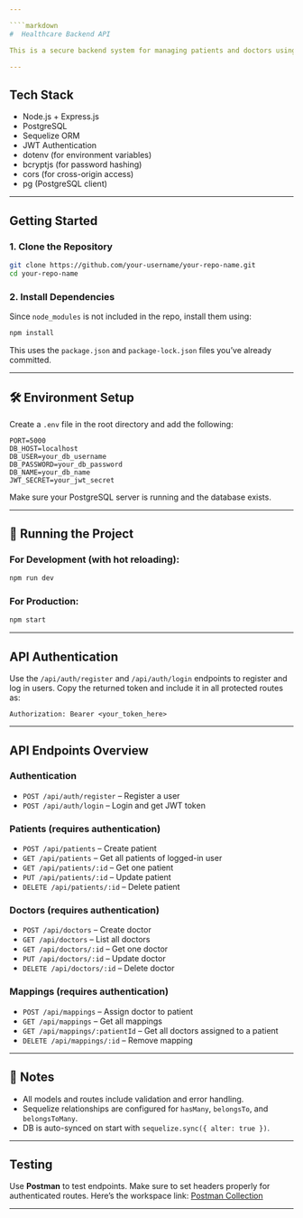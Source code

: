 ```yaml
---

````markdown
#  Healthcare Backend API

This is a secure backend system for managing patients and doctors using **Node.js**, **Express.js**, **PostgreSQL**, and **Sequelize ORM**. It features user authentication, patient and doctor CRUD operations, and patient-doctor mappings.

---
```


##  Tech Stack

- Node.js + Express.js  
- PostgreSQL  
- Sequelize ORM  
- JWT Authentication  
- dotenv (for environment variables)  
- bcryptjs (for password hashing)  
- cors (for cross-origin access)  
- pg (PostgreSQL client)  

---

##  Getting Started

### 1. Clone the Repository

```bash
git clone https://github.com/your-username/your-repo-name.git
cd your-repo-name
````

### 2. Install Dependencies

Since `node_modules` is not included in the repo, install them using:

```bash
npm install
```

This uses the `package.json` and `package-lock.json` files you’ve already committed.

---

## 🛠️ Environment Setup

Create a `.env` file in the root directory and add the following:

```env
PORT=5000
DB_HOST=localhost
DB_USER=your_db_username
DB_PASSWORD=your_db_password
DB_NAME=your_db_name
JWT_SECRET=your_jwt_secret
```

Make sure your PostgreSQL server is running and the database exists.

---

## 🧾 Running the Project

### For Development (with hot reloading):

```bash
npm run dev
```

### For Production:

```bash
npm start
```

---

##  API Authentication

Use the `/api/auth/register` and `/api/auth/login` endpoints to register and log in users. Copy the returned token and include it in all protected routes as:

```
Authorization: Bearer <your_token_here>
```

---

##  API Endpoints Overview

### Authentication

* `POST /api/auth/register` – Register a user
* `POST /api/auth/login` – Login and get JWT token

### Patients (requires authentication)

* `POST /api/patients` – Create patient
* `GET /api/patients` – Get all patients of logged-in user
* `GET /api/patients/:id` – Get one patient
* `PUT /api/patients/:id` – Update patient
* `DELETE /api/patients/:id` – Delete patient

### Doctors (requires authentication)

* `POST /api/doctors` – Create doctor
* `GET /api/doctors` – List all doctors
* `GET /api/doctors/:id` – Get one doctor
* `PUT /api/doctors/:id` – Update doctor
* `DELETE /api/doctors/:id` – Delete doctor

### Mappings (requires authentication)

* `POST /api/mappings` – Assign doctor to patient
* `GET /api/mappings` – Get all mappings
* `GET /api/mappings/:patientId` – Get all doctors assigned to a patient
* `DELETE /api/mappings/:id` – Remove mapping

---

## 📝 Notes

* All models and routes include validation and error handling.
* Sequelize relationships are configured for `hasMany`, `belongsTo`, and `belongsToMany`.
* DB is auto-synced on start with `sequelize.sync({ alter: true })`.

---

##  Testing

Use **Postman** to test endpoints. Make sure to set headers properly for authenticated routes.
Here’s the workspace link:
 [Postman Collection](https://www.postman.com/maintenance-cosmologist-12845390/workspace/anirudh/collection/31320871-77b619e5-8399-4847-9f95-c50250b5f373?action=share&creator=31320871)

---
```
```
